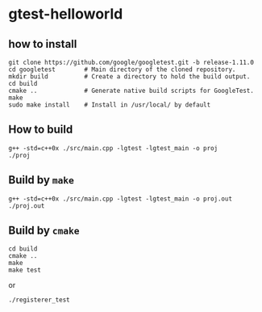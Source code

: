 # gtest-helloworld
## how to install
```
git clone https://github.com/google/googletest.git -b release-1.11.0
cd googletest        # Main directory of the cloned repository.
mkdir build          # Create a directory to hold the build output.
cd build
cmake ..             # Generate native build scripts for GoogleTest.
make
sudo make install    # Install in /usr/local/ by default
```

## How to build
```
g++ -std=c++0x ./src/main.cpp -lgtest -lgtest_main -o proj
./proj
```

## Build by `make`
```
g++ -std=c++0x ./src/main.cpp -lgtest -lgtest_main -o proj.out
./proj.out
```

## Build by `cmake`
```
cd build
cmake ..
make
make test
```

or

```
./registerer_test
```

